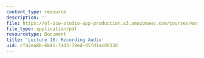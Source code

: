 ```yaml
---
content_type: resource
description: ''
file: https://ol-ocw-studio-app-production.s3.amazonaws.com/courses/esd-051j-engineering-innovation-and-design-fall-2012/cf42ea8b6b4174d379edd5fd1acd033d_MITESD_051JF12_Lec10RecAu.pdf
file_type: application/pdf
resourcetype: Document
title: 'Lecture 10: Recording Audio'
uid: cf42ea8b-6b41-74d3-79ed-d5fd1acd033d
---
```

